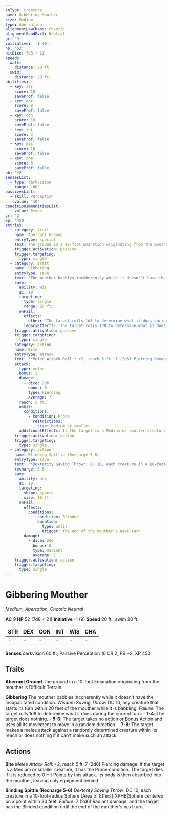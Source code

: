 ```yaml
---
smType: creature
name: Gibbering Mouther
size: Medium
type: Aberration
alignmentLawChaos: Chaotic
alignmentGoodEvil: Neutral
ac: '9'
initiative: '-1 (9)'
hp: '52'
hitDice: 7d8 + 21
speeds:
  walk:
    distance: 20 ft.
  swim:
    distance: 20 ft.
abilities:
  - key: str
    score: 10
    saveProf: false
  - key: dex
    score: 8
    saveProf: false
  - key: con
    score: 16
    saveProf: false
  - key: int
    score: 3
    saveProf: false
  - key: wis
    score: 10
    saveProf: false
  - key: cha
    score: 6
    saveProf: false
pb: '+2'
sensesList:
  - type: darkvision
    range: '60'
passivesList:
  - skill: Perception
    value: '10'
conditionImmunitiesList:
  - value: Prone
cr: '2'
xp: '450'
entries:
  - category: trait
    name: Aberrant Ground
    entryType: special
    text: The ground in a 10-foot Emanation originating from the mouther is Difficult Terrain.
    trigger.activation: passive
    trigger.targeting:
      type: single
  - category: trait
    name: Gibbering
    entryType: save
    text: 'The mouther babbles incoherently while it doesn''t have the Incapacitated condition. *Wisdom Saving Throw*: DC 10, any creature that starts its turn within 20 feet of the mouther while it is babbling. *Failure:*  The target rolls 1d8 to determine what it does during the current turn: - **1-4**: The target does nothing. - **5-6**: The target takes no action or Bonus Action and uses all its movement to move in a random direction. - **7-8**: The target makes a melee attack against a randomly determined creature within its reach or does nothing if it can''t make such an attack.'
    save:
      ability: wis
      dc: 10
      targeting:
        type: single
        range: 20 ft.
      onFail:
        effects:
          other: 'The target rolls 1d8 to determine what it does during the current turn: - **1-4**: The target does nothing. - **5-6**: The target takes no action or Bonus Action and uses all its movement to move in a random direction. - **7-8**: The target makes a melee attack against a randomly determined creature within its reach or does nothing if it can''t make such an attack.'
        legacyEffects: 'The target rolls 1d8 to determine what it does during the current turn: - **1-4**: The target does nothing. - **5-6**: The target takes no action or Bonus Action and uses all its movement to move in a random direction. - **7-8**: The target makes a melee attack against a randomly determined creature within its reach or does nothing if it can''t make such an attack.'
    trigger.activation: passive
    trigger.targeting:
      type: single
  - category: action
    name: Bite
    entryType: attack
    text: '*Melee Attack Roll:* +2, reach 5 ft. 7 (2d6) Piercing damage. If the target is a Medium or smaller creature, it has the Prone condition. The target dies if it is reduced to 0 Hit Points by this attack. Its body is then absorbed into the mouther, leaving only equipment behind.'
    attack:
      type: melee
      bonus: 2
      damage:
        - dice: 2d6
          bonus: 0
          type: Piercing
          average: 7
      reach: 5 ft.
      onHit:
        conditions:
          - condition: Prone
            restrictions:
              size: Medium or smaller
      additionalEffects: If the target is a Medium or smaller creature, it has the Prone condition. The target dies if it is reduced to 0 Hit Points by this attack. Its body is then absorbed into the mouther, leaving only equipment behind.
    trigger.activation: action
    trigger.targeting:
      type: single
  - category: action
    name: Blinding Spittle (Recharge 5-6)
    entryType: save
    text: '*Dexterity Saving Throw*: DC 10, each creature in a 10-foot-radius Sphere [Area of Effect]|XPHB|Sphere centered on a point within 30 feet. *Failure:*  7 (2d6) Radiant damage, and the target has the Blinded condition until the end of the mouther''s next turn.'
    recharge: 5-6
    save:
      ability: dex
      dc: 10
      targeting:
        shape: sphere
        size: 10 ft.
      onFail:
        effects:
          conditions:
            - condition: Blinded
              duration:
                type: until
                trigger: the end of the mouther's next turn
        damage:
          - dice: 2d6
            bonus: 0
            type: Radiant
            average: 7
    trigger.activation: action
    trigger.targeting:
      type: single
---
```


# Gibbering Mouther
*Medium, Aberration, Chaotic Neutral*

**AC** 9
**HP** 52 (7d8 + 21)
**Initiative** -1 (9)
**Speed** 20 ft., swim 20 ft.

| STR | DEX | CON | INT | WIS | CHA |
| --- | --- | --- | --- | --- | --- |
| - | - | - | - | - | - |

**Senses** darkvision 60 ft.; Passive Perception 10
CR 2, PB +2, XP 450

## Traits

**Aberrant Ground**
The ground in a 10-foot Emanation originating from the mouther is Difficult Terrain.

**Gibbering**
The mouther babbles incoherently while it doesn't have the Incapacitated condition. *Wisdom Saving Throw*: DC 10, any creature that starts its turn within 20 feet of the mouther while it is babbling. *Failure:*  The target rolls 1d8 to determine what it does during the current turn: - **1-4**: The target does nothing. - **5-6**: The target takes no action or Bonus Action and uses all its movement to move in a random direction. - **7-8**: The target makes a melee attack against a randomly determined creature within its reach or does nothing if it can't make such an attack.

## Actions

**Bite**
*Melee Attack Roll:* +2, reach 5 ft. 7 (2d6) Piercing damage. If the target is a Medium or smaller creature, it has the Prone condition. The target dies if it is reduced to 0 Hit Points by this attack. Its body is then absorbed into the mouther, leaving only equipment behind.

**Blinding Spittle (Recharge 5-6)**
*Dexterity Saving Throw*: DC 10, each creature in a 10-foot-radius Sphere [Area of Effect]|XPHB|Sphere centered on a point within 30 feet. *Failure:*  7 (2d6) Radiant damage, and the target has the Blinded condition until the end of the mouther's next turn.

